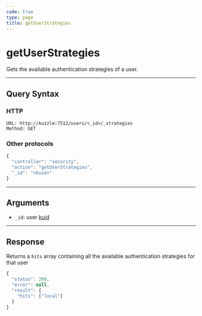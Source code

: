 ```yaml
---
code: true
type: page
title: getUserStrategies
---
```


# getUserStrategies



Gets the available authentication strategies of a user.

---

## Query Syntax

### HTTP

```http
URL: http://kuzzle:7512/users/<_id>/_strategies
Method: GET
```

### Other protocols

```js
{
  "controller": "security",
  "action": "getUserStrategies",
  "_id": "<kuid>"
}
```

---

## Arguments

- `_id`: user [kuid](/core/2/guides/kuzzle-depth/authentication#the-kuzzle-user-identifier)

---

## Response

Returns a `hits` array containing all the available authentication strategies for that user

```js
{
  "status": 200,
  "error": null,
  "result": {
    "hits": ["local"]
  }
}
```
